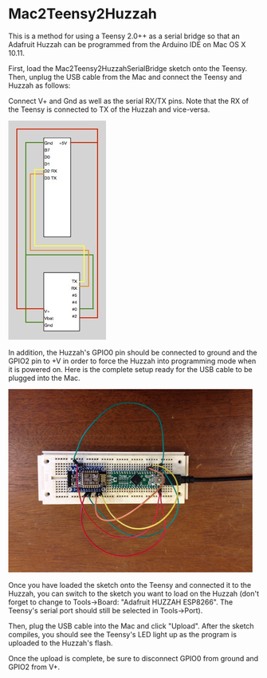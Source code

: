 # Mac2Teensy2Huzzah
This is a method for using a Teensy 2.0++ as a serial bridge so that an Adafruit Huzzah can be programmed from the Arduino IDE on Mac OS X 10.11.

First, load the Mac2Teensy2HuzzahSerialBridge sketch onto the Teensy.  Then, unplug the USB cable from the Mac and connect the Teensy and Huzzah as follows:

Connect V+ and Gnd as well as the serial RX/TX pins.  Note that the RX of the Teensy is connected to TX of the Huzzah and vice-versa.

![Connections](connections.jpg)

In addition, the Huzzah's GPIO0 pin should be connected to ground and the GPIO2 pin to +V in order to force the Huzzah into programming mode when it is powered on.  Here is the complete setup ready for the USB cable to be plugged into the Mac.

![Photo](photo.jpg)

Once you have loaded the sketch onto the Teensy and connected it to the Huzzah, you can switch to the sketch you want to load on the Huzzah (don't forget to change to Tools->Board: "Adafruit HUZZAH ESP8266".  The Teensy's serial port should still be selected in Tools->Port).

Then, plug the USB cable into the Mac and click "Upload".  After the sketch compiles, you should see the Teensy's LED light up as the program is uploaded to the Huzzah's flash.

Once the upload is complete, be sure to disconnect GPIO0 from ground and GPIO2 from V+.
